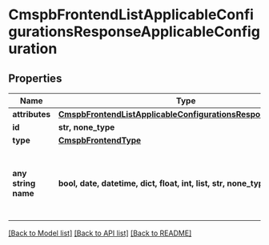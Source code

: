 # CmspbFrontendListApplicableConfigurationsResponseApplicableConfiguration


## Properties
Name | Type | Description | Notes
------------ | ------------- | ------------- | -------------
**attributes** | [**CmspbFrontendListApplicableConfigurationsResponseAttributes**](CmspbFrontendListApplicableConfigurationsResponseAttributes.md) |  | [optional] 
**id** | **str, none_type** |  | [optional] 
**type** | [**CmspbFrontendType**](CmspbFrontendType.md) |  | [optional] 
**any string name** | **bool, date, datetime, dict, float, int, list, str, none_type** | any string name can be used but the value must be the correct type | [optional]

[[Back to Model list]](../README.md#documentation-for-models) [[Back to API list]](../README.md#documentation-for-api-endpoints) [[Back to README]](../README.md)


